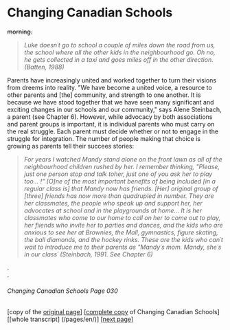 # Changing Canadian Schools
~~morning.~~
> *Luke doesn´t go to school a couple of miles down the road from us, the school where all the other kids in the neighbourhood go. Oh no, he gets collected in a taxi and goes miles off in the other direction. (Batten, 1988)*  

Parents have increasingly united and worked together to turn their visions from dreems into reality. 
"We have become a united voice, a resource to other parents and [the] community, and strength to one another.
It is because we have stood together that we have seen many significant and exciting changes in our schools and our community," says Alene Steinbach, a parent (see Chapter 6). However, while advocacy by both associations and parent groups is important, it is individual parents who  must carry on the real struggle. Each parent must decide whether or not to engage in the struggle for integration. The number of people making that choice is growing as parents tell their succees stories:
> *For years I watched Mandy stand alone on the front lawn as all of the neighbourhood children rushed by
her. I remember thinking, "Please, just one person stop and talk toher, just one of you ask her to play too... !"
[O]ne of the most important benefits of being included [in a regular class is] that Mandy now has friends. [Her] original
group of [three] friends has now more than quadrupled in number. They are her classmates, the people who speak up and support
her, her advocates at school and in the playgrounds at home... It is her classmates who come to our home to call on her to come out to play, her fiiends who invite her to parties and dances, and the kids who are anxious to see her at Brownies, the Mall, gymnastics, figure skating, the ball diamonds, and the hockey rinks. These are the kids who can´t wait to introduce me to
their parents as "Mandy´s mom. Mandy, she´s in our class´ (Steinbach, 1991. See Chapter 6)*

.  
.  

###### Changing Canadian Schools Page 030

[copy of the [original page](/copies-from-original/CCS030.png)]
[[complete copy](/copies-from-original/BestCopy_Changing_Canadian_Schools_Perspectives_on_Disability_and_Inclusion.pdf) of Changing Canadian Schools]
[[whole transcript] (/pages/en/)]
[[next page](Changing_Canadian_Schools-031)]



